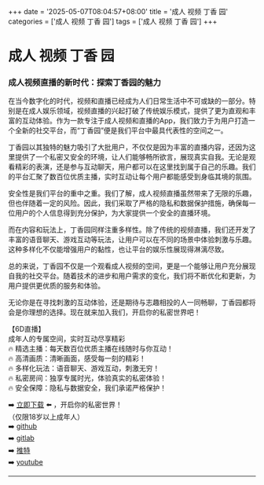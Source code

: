 +++
date = '2025-05-07T08:04:57+08:00'
title = '成人 视频 丁香 园'
categories = ['成人 视频 丁香 园']
tags = ['成人 视频 丁香 园']
+++

# 成人 视频 丁香 园

### 成人视频直播的新时代：探索丁香园的魅力

在当今数字化的时代，视频和直播已经成为人们日常生活中不可或缺的一部分。特别是在成人娱乐领域，视频直播的兴起打破了传统娱乐模式，提供了更为直观和丰富的互动体验。作为一款专注于成人视频和直播的App，我们致力于为用户打造一个全新的社交平台，而“丁香园”便是我们平台中最具代表性的空间之一。

丁香园以其独特的魅力吸引了大批用户，不仅仅是因为丰富的直播内容，还因为这里提供了一个私密又安全的环境，让人们能够畅所欲言，展现真实自我。无论是观看精彩的表演，还是参与互动聊天，用户都可以在这里找到属于自己的乐趣。我们的平台汇聚了数百位优质主播，实时互动让每个用户都能感受到身临其境的氛围。

安全性是我们平台的重中之重。我们了解，成人视频直播虽然带来了无限的乐趣，但也伴随着一定的风险。因此，我们采取了严格的隐私和数据保护措施，确保每一位用户的个人信息得到充分保护，为大家提供一个安全的直播环境。

而在内容和玩法上，丁香园同样注重多样性。除了传统的视频直播，我们还开发了丰富的语音聊天、游戏互动等玩法，让用户可以在不同的场景中体验刺激与乐趣。这种多样化不仅能增强用户的黏性，也让平台的娱乐性展现得淋漓尽致。

总的来说，丁香园不仅是一个观看成人视频的空间，更是一个能够让用户充分展现自我的社交平台。随着技术的进步和用户需求的变化，我们将不断优化和更新，为用户提供更优质的服务和体验。

无论你是在寻找刺激的互动体验，还是期待与志趣相投的人一同畅聊，丁香园都将会是你理想的选择。现在就来加入我们，开启你的私密世界吧！

【6D直播】  
成年人的专属空间，实时互动尽享精彩  
🔥 精选主播：每天数百位优质主播在线随时与你互动！  
🔥 高清画质：清晰画面，感受每一刻的精彩！  
🔥 多样化玩法：语音聊天、游戏互动，刺激无穷！  
🔥 私密房间：独享专属时光，体验真实的私密体验！  
🔥 安全保障：隐私与数据安全，我们承诺严格保护！  

➡️ [立即下载](https://down123.s3.ap-east-1.amazonaws.com/down/down.html?channelCode=blog) ⬅️ ，开启你的私密世界！  
（仅限18岁以上成年人）  
➡️ [github](https://aldult-live.github.io/)  
➡️ [gitlab](https://seo-09598d.gitlab.io/)  
➡️ [推特](https://x.com/wegame33)  
➡️ [youtube](https://www.youtube.com/@6Dlive)  

---

